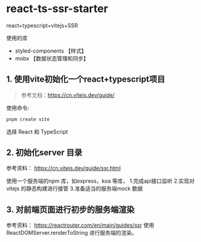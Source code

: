 # react-ts-ssr-starter
react+typescript+vitejs+SSR

使用的库
* styled-components 【样式】
* mobx 【数据状态管理和同步】



## 1. 使用vite初始化一个react+typescript项目
> 参考文档：https://cn.vitejs.dev/guide/

使用命令:
```bash
pnpm create vite
```
选择 React 和 TypeScript

## 2. 初始化server 目录

参考资料：
https://cn.vitejs.dev/guide/ssr.html

使用一个服务端的npm 库，如express，koa 等库，
1.完成api接口监听
2.实现对vitejs 的静态构建进行接管
3.准备适当的服务端mock 数据

## 3. 对前端页面进行初步的服务端渲染

参考资料：
https://reactrouter.com/en/main/guides/ssr
使用ReactDOMServer.renderToString 进行服务端的渲染。


